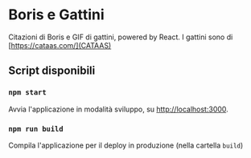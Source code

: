 # Boris e Gattini

Citazioni di Boris e GIF di gattini, powered by React.
I gattini sono di [https://cataas.com/](CATAAS)

## Script disponibili

### `npm start`

Avvia l'applicazione in modalità sviluppo, su [http://localhost:3000](http://localhost:3000).

### `npm run build`

Compila l'applicazione per il deploy in produzione (nella cartella `build`)
